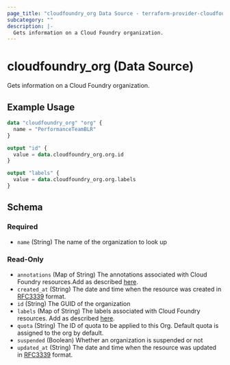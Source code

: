 ```yaml
---
page_title: "cloudfoundry_org Data Source - terraform-provider-cloudfoundry"
subcategory: ""
description: |-
  Gets information on a Cloud Foundry organization.
---
```


# cloudfoundry_org (Data Source)

Gets information on a Cloud Foundry organization.

## Example Usage

```terraform
data "cloudfoundry_org" "org" {
  name = "PerformanceTeamBLR"
}

output "id" {
  value = data.cloudfoundry_org.org.id
}

output "labels" {
  value = data.cloudfoundry_org.org.labels
}
```

<!-- schema generated by tfplugindocs -->
## Schema

### Required

- `name` (String) The name of the organization to look up

### Read-Only

- `annotations` (Map of String) The annotations associated with Cloud Foundry resources.Add as described [here](https://docs.cloudfoundry.org/adminguide/metadata.html#-view-metadata-for-an-object).
- `created_at` (String) The date and time when the resource was created in [RFC3339](https://www.ietf.org/rfc/rfc3339.txt) format.
- `id` (String) The GUID of the organization
- `labels` (Map of String) The labels associated with Cloud Foundry resources. Add as described [here](https://docs.cloudfoundry.org/adminguide/metadata.html#-view-metadata-for-an-object).
- `quota` (String) The ID of quota to be applied to this Org. Default quota is assigned to the org by default.
- `suspended` (Boolean) Whether an organization is suspended or not
- `updated_at` (String) The date and time when the resource was updated in [RFC3339](https://www.ietf.org/rfc/rfc3339.txt) format.